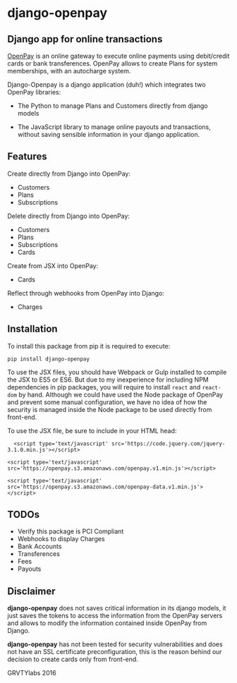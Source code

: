 django-openpay
==============

Django app for online transactions
----------------------------------

[OpenPay](http://www.openpay.mx/en/) is an online gateway to execute online
payments using debit/credit cards or bank transferences. OpenPay allows to
create Plans for system memberships, with an autocharge system.

Django-Openpay is a django application (duh!) which integrates two OpenPay
libraries:

*   The Python to manage Plans and Customers directly from django models

*   The JavaScript library to manage online payouts and transactions, without
saving sensible information in your django application.

Features
--------

Create directly from Django into OpenPay:

*   Customers
*   Plans
*   Subscriptions

Delete directly from Django into OpenPay:

*   Customers
*   Plans
*   Subscriptions
*   Cards

Create from JSX into OpenPay:

*   Cards

Reflect through webhooks from OpenPay into Django:

*   Charges

Installation
------------

To install this package from pip it is required to execute:

`pip install django-openpay`

To use the JSX files, you should have Webpack or Gulp installed to compile the
JSX to ES5 or ES6. But due to my inexperience for including NPM dependencies
in pip packages, you will require to install `react` and `react-dom` by
hand. Although we could have used the Node package of OpenPay and prevent some
manual configuration, we have no idea of how the security is managed inside
the Node package to be used directly from front-end.

To use the JSX file, be sure to include in your HTML head:

`  <script type='text/javascript' src='https://code.jquery.com/jquery-3.1.0.min.js'></script>`

`<script type='text/javascript' src='https://openpay.s3.amazonaws.com/openpay.v1.min.js'></script>`

`<script type='text/javascript' src='https://openpay.s3.amazonaws.com/openpay-data.v1.min.js'></script>`

TODOs
-----

*   Verify this package is PCI Compliant
*   Webhooks to display Charges
*   Bank Accounts
*   Transferences
*   Fees
*   Payouts

Disclaimer
---------

**django-openpay** does not saves critical information in its django models,
it just saves the tokens to access the information from the OpenPay servers
and allows to modify the information contained inside OpenPay from Django.

**django-openpay** has not been tested for security vulnerabilities and does
not have an SSL certificate preconfiguration, this is the reason behind our
decision to create cards only from front-end.

GRVTYlabs 2016
